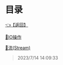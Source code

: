 # 目录  


[👈【返回】](/--目录--/CSharp笔记/--目录--CSharp笔记)  


[📜IO操作](/CSharp笔记/IO(输入输出)/IO操作)  

[📜流(Stream)](/CSharp笔记/IO(输入输出)/流(Stream))  







> 2023/7/14 14:09:33
